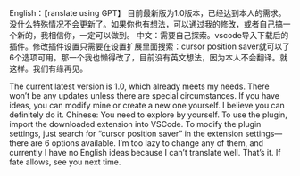 English：【ranslate using GPT】
目前最新版为1.0版本，已经达到本人的需求。没什么特殊情况不会更新了。如果你也有想法，可以通过我的修改，或者自己搞一个新的，我相信你，一定可以做到。
中文：需要自己探索。vscode导入下载后的插件。修改插件设置只需要在设置扩展里面搜索：cursor position saver就可以了 6个选项可用。那一个我也懒得改了，目前没有英文想法，因为本人不会翻译。就这样。我们有缘再见。


The current latest version is 1.0, which already meets my needs. There won’t be any updates unless there are special circumstances. If you have ideas, you can modify mine or create a new one yourself. I believe you can definitely do it.
Chinese: You need to explore by yourself. To use the plugin, import the downloaded extension into VSCode. To modify the plugin settings, just search for “cursor position saver” in the extension settings—there are 6 options available. I’m too lazy to change any of them, and currently I have no English ideas because I can’t translate well. That’s it. If fate allows, see you next time.
